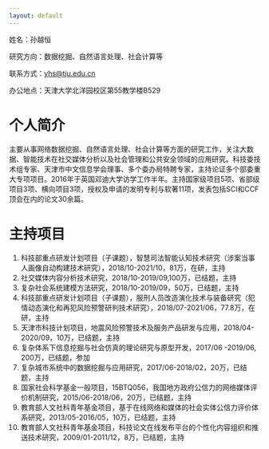 ```yaml
---
layout: default
---
```

姓名：孙越恒

研究方向：数据挖掘、自然语言处理、社会计算等

联系方式：yhs@tju.edu.cn

办公地点：天津大学北洋园校区第55教学楼B529

# 个人简介

主要从事网络数据挖掘、自然语言处理、社会计算等方面的研究工作，关注大数据、智能技术在社交媒体分析以及社会管理和公共安全领域的应用研究。科技委技术组专家、天津市中文信息学会理事、多个委办局特聘专家，主持论证多个部委重大专项项目。2016年于英国邓迪大学访学工作半年。主持国家级项目5项、省部级项目3项、横向项目3项，授权及申请的发明专利与软著11项，发表包括SCI和CCF顶会在内的论文30余篇。

# 主持项目

1. 科技部重点研发计划项目（子课题），智慧司法智能认知技术研究（涉案当事人画像自动构建技术研究），2018/10-2021/10，81万，在研，主持
2. 社交媒体内容分析技术研究，2018/10-2019/09,100万，已结题，主持
3. 复杂社会系统建模方法研究，2018/10-2019/09，50万，已结题，主持
4. 科技部重点研发计划项目（子课题），服刑人员改造演化技术与装备研究（犯情动态演化和再犯风险预警研判技术研究），2018/07-2021/06，77.8万，在研，主持
5. 天津市科技计划项目，地震风险预警技术及服务产品研发与应用，2018/04-2020/09，10万，已结题，主持
6. 复杂体系下信息挖掘与社会仿真的理论研究与原型开发，2017/06 -2019/06, 200万，已结题，参加
7. 复杂城市系统中的数据挖掘与应用研究，2017/06-2018/02，20万，已结题，主持
8. 国家社会科学基金一般项目，15BTQ056，我国地方政府公信力的网络媒体评价机制研究，2015/06-2018/06，20万，已结题，主持
9. 教育部人文社科青年基金项目，基于在线网络和媒体的社会实体公信力评价体系研究，2013/05-2016/05，10万，已结题，主持
10. 教育部人文社科青年基金项目，科技论文在线发布平台的个性化内容组织和推送技术研究，2009/01-2011/12，8万，已结题，主持
